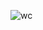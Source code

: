 
<!---
extendAnas/extendAnas is a ✨ special ✨ repository because its `README.md` (this file) appears on your GitHub profile.
You can click the Preview link to take a look at your changes.
--->
![wc](https://github.com/user-attachments/assets/9a9a5aa4-f1ea-4cdc-a474-5821f7ebaf20)



























